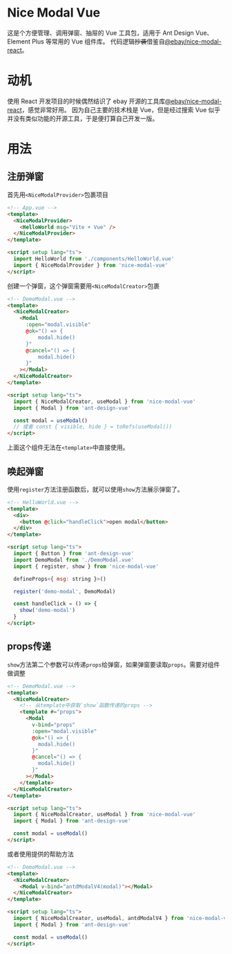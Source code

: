 # Nice Modal Vue

这是个方便管理、调用弹窗、抽屉的 Vue 工具包，适用于 Ant Design Vue、Element Plus 等常用的 Vue 组件库。
代码逻辑~~抄袭~~借鉴自[@ebay/nice-modal-react](https://github.com/eBay/nice-modal-react)。

# 动机

使用 React 开发项目的时候偶然结识了 ebay 开源的工具库[@ebay/nice-modal-react](https://github.com/eBay/nice-modal-react)，感觉非常好用。
因为自己主要的技术栈是 Vue，但是经过搜索 Vue 似乎并没有类似功能的开源工具，于是便打算自己开发一版。

# 用法

## 注册弹窗
首先用`<NiceModalProvider>`包裹项目

```html
<!-- App.vue -->
<template>
  <NiceModalProvider>
    <HelloWorld msg="Vite + Vue" />
  </NiceModalProvider>
</template>

<script setup lang="ts">
  import HelloWorld from './components/HelloWorld.vue'
  import { NiceModalProvider } from 'nice-modal-vue'
</script>
```

创建一个弹窗，这个弹窗需要用`<NiceModalCreator>`包裹

```html
<!-- DemoModal.vue -->
<template>
  <NiceModalCreator>
    <Modal
      :open="modal.visible"
      @ok="() => {
          modal.hide()
      }"
      @cancel="() => {
          modal.hide()
      }"
    ></Modal>
  </NiceModalCreator>
</template>

<script setup lang="ts">
  import { NiceModalCreator, useModal } from 'nice-modal-vue'
  import { Modal } from 'ant-design-vue'

  const modal = useModal()
  // 或者 const { visible, hide } = toRefs(useModal())
</script>
```

上面这个组件无法在`<template>`中直接使用。

## 唤起弹窗
使用`register`方法注册函数后，就可以使用`show`方法展示弹窗了。

```html
<!-- HelloWorld.vue -->
<template>
  <div>
    <button @click="handleClick">open modal</button>
  </div>
</template>

<script setup lang="ts">
  import { Button } from 'ant-design-vue'
  import DemoModal from './DemoModal.vue'
  import { register, show } from 'nice-modal-vue'

  defineProps<{ msg: string }>()

  register('demo-modal', DemoModal)

  const handleClick = () => {
    show('demo-modal')
  }
</script>
```

## props传递
`show`方法第二个参数可以传递`props`给弹窗，如果弹窗要读取`props`。需要对组件做调整

```html
<!-- DemoModal.vue -->
<template>
  <NiceModalCreator>
    <!-- 从template中获取`show`函数传递的props -->
    <template #="props">
      <Modal
        v-bind="props"
        :open="modal.visible"
        @ok="() => {
          modal.hide()
        }"
        @cancel="() => {
          modal.hide()
        }"
      ></Modal>
    </template>
  </NiceModalCreator>
</template>

<script setup lang="ts">
  import { NiceModalCreator, useModal } from 'nice-modal-vue'
  import { Modal } from 'ant-design-vue'

  const modal = useModal()
</script>
```

或者使用提供的帮助方法

```html
<!-- DemoModal.vue -->
<template>
  <NiceModalCreator>
    <Modal v-bind="antdModalV4(modal)"></Modal>
  </NiceModalCreator>
</template>

<script setup lang="ts">
  import { NiceModalCreator, useModal, antdModalV4 } from 'nice-modal-vue'
  import { Modal } from 'ant-design-vue'

  const modal = useModal()
</script>
```

